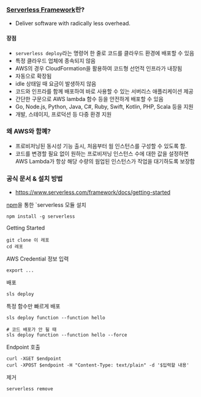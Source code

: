 ### [Serverless Framework](https://www.serverless.com/)란? 
- Deliver software with radically less overhead.

#### 장점
- `serverless deploy`라는 명령어 한 줄로 코드를 클라우드 환경에 배포할 수 있음
- 특정 클라우드 업체에 종속되지 않음
- AWS의 경우 CloudFormation을 활용하여 코드형 선언적 인프라가 내장됨
- 자동으로 확장됨
- idle 상태일 때 요금이 발생하지 않음
- 코드와 인프라를 함께 배포하여 바로 사용할 수 있는 서버리스 애플리케이션 제공
- 간단한 구문으로 AWS lambda 함수 등을 안전하게 배포할 수 있음
- Go, Node.js, Python, Java, C#, Ruby, Swift, Kotlin, PHP, Scala 등을 지원
- 개발, 스테이지, 프로덕션 등 다중 환경 지원

### 왜 AWS와 함꼐?
- 프로비저닝된 동시성 기능 출시, 처음부터 웜 인스턴스를 구성할 수 있도록 함.
- 코드를 변경할 필요 없이 원하는 프로비저닝 인스턴스 수에 대한 값을 설정하면 AWS Lambda가 항상 해당 수량의 웜업된 인스턴스가 작업을 대기하도록 보장함

### 공식 문서 & 설치 방법
- https://www.serverless.com/framework/docs/getting-started


[npm](https://www.npmjs.com/package/npm)을 통한 `serverless 모듈 설치
```
npm install -g serverless
```

Getting Started
```
git clone 이 레포
cd 레포
```

AWS Credential 정보 입력
```
export ... 
```


배포

```
sls deploy
```

특정 함수만 빠르게 배포
```
sls deploy function --function hello

# 코드 배포가 안 될 때  
sls deploy function --function hello --force
```

Endpoint 호출
```
curl -XGET $endpoint
curl -XPOST $endpoint -H "Content-Type: text/plain" -d '$입력할 내용' 
```

제거
```
serverless remove
```